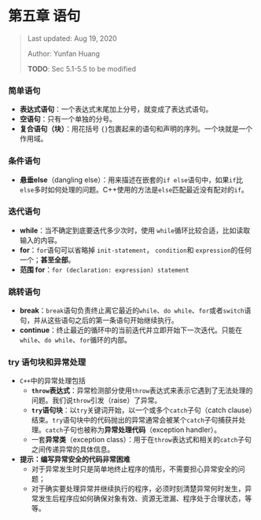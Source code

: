 # 第五章 语句

> Last updated: Aug 19, 2020
>
> Author: Yunfan Huang
>
> **TODO**: Sec 5.1-5.5 to be modified

### 简单语句

- **表达式语句**：一个表达式末尾加上分号，就变成了表达式语句。
- **空语句**：只有一个单独的分号。
- **复合语句（块）**：用花括号 `{}`包裹起来的语句和声明的序列。一个块就是一个作用域。

### 条件语句

- **悬垂else**（dangling else）：用来描述在嵌套的`if else`语句中，如果`if`比`else`多时如何处理的问题。C++使用的方法是`else`匹配最近没有配对的`if`。

### 迭代语句

- **while**：当不确定到底要迭代多少次时，使用 `while`循环比较合适，比如读取输入的内容。
- **for**：`for`语句可以省略掉 `init-statement`， `condition`和 `expression`的任何一个；**甚至全部**。
- **范围 for**：`for (declaration: expression) statement`

### 跳转语句

- **break**：`break`语句负责终止离它最近的`while`、`do while`、`for`或者`switch`语句，并从这些语句之后的第一条语句开始继续执行。
- **continue**：终止最近的循环中的当前迭代并立即开始下一次迭代。只能在`while`、`do while`、`for`循环的内部。

### try 语句块和异常处理

- `C++`中的异常处理包括
  - **`throw`表达式**：异常检测部分使用`throw`表达式来表示它遇到了无法处理的问题。我们说`throw`引发（raise）了异常。
  - **`try`语句块**：以`try`关键词开始，以一个或多个`catch`子句（catch clause）结束。`try`语句块中的代码抛出的异常通常会被某个`catch`子句捕获并处理。`catch`子句也被称为**异常处理代码**（exception handler）。
  - 一套**异常类**（exception class）：用于在`throw`表达式和相关的`catch`子句之间传递异常的具体信息。
- **提示：编写异常安全的代码非常困难**
  - 对于异常发生时只是简单地终止程序的情形，不需要担心异常安全的问题；
  - 对于确实要处理异常并继续执行的程序，必须时刻清楚异常何时发生，异常发生后程序应如何确保对象有效、资源无泄漏、程序处于合理状态，等等。

